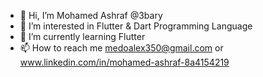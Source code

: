 - 👋 Hi, I’m Mohamed Ashraf @3bary
- 👀 I’m interested in Flutter & Dart Programming Language 
- 🌱 I’m currently learning Flutter
- 📫 How to reach me medoalex350@gmail.com or www.linkedin.com/in/mohamed-ashraf-8a4154219


<!---
3bary/3bary is a ✨ special ✨ repository because its `README.md` (this file) appears on your GitHub profile.
You can click the Preview link to take a look at your changes.
--->
